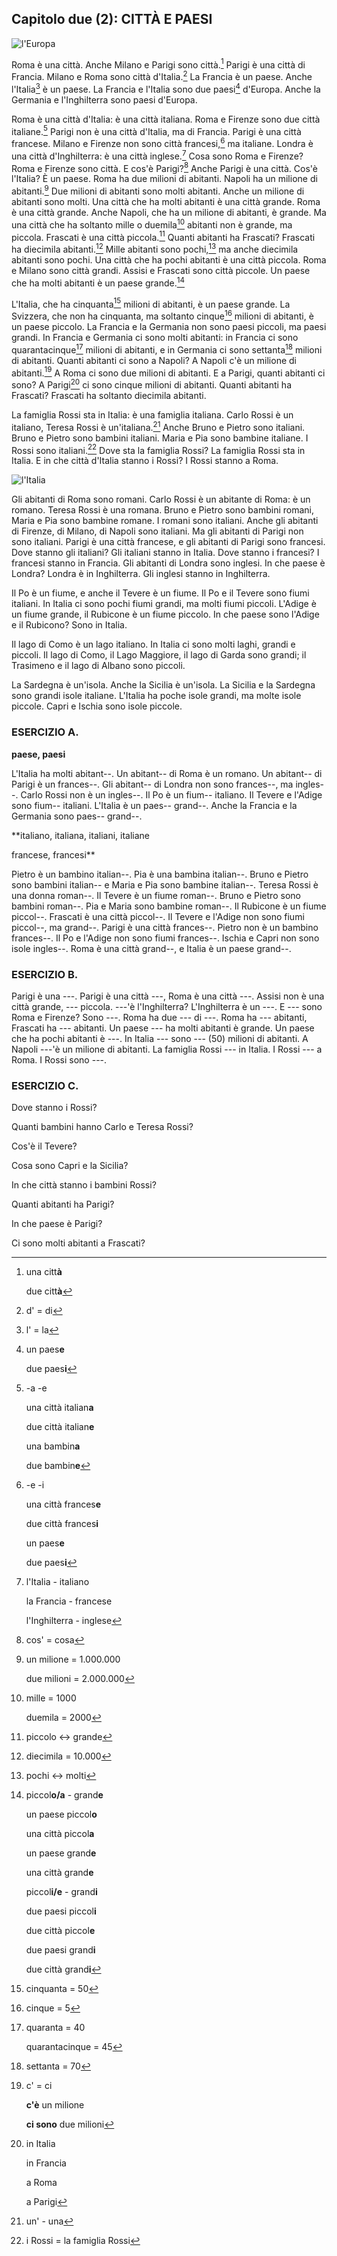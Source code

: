 ## Capitolo due (2): CITTÀ E PAESI

![l'Europa](../images/c2.1.png)

Roma è una città. Anche Milano e Parigi sono città.[^2.1] Parigi è una città di Francia. Milano e Roma sono città d'Italia.[^2.2] La Francia è un paese. Anche l'Italia[^2.3] è un paese. La Francia e l'Italia sono due paesi[^2.4] d'Europa. Anche la Germania e l'Inghilterra sono paesi d'Europa.

Roma è una città d'Italia: è una città italiana. Roma e Firenze sono due città italiane.[^2.5] Parigi non è una città d'Italia, ma di Francia. Parigi è una città francese. Milano e Firenze non sono città francesi,[^2.6] ma italiane. Londra è una città d'Inghilterra: è una città inglese.[^2.7] Cosa sono Roma e Firenze? Roma e Firenze sono città. E cos'è Parigi?[^2.8] Anche Parigi è una città. Cos'è l'Italia? È un paese. Roma ha due milioni di abitanti. Napoli ha un milione di abitanti.[^2.9] Due milioni di abitanti sono molti abitanti. Anche un milione di abitanti sono molti. Una città che ha molti abitanti è una città grande. Roma è una città grande. Anche Napoli, che ha un milione di abitanti, è grande. Ma una città che ha soltanto mille o duemila[^2.10] abitanti non è grande, ma piccola. Frascati è una città piccola.[^2.11] Quanti abitanti ha Frascati? Frascati ha diecimila abitanti.[^2.12] Mille abitanti sono pochi,[^2.13] ma anche diecimila abitanti sono pochi. Una città che ha pochi abitanti è una città piccola. Roma e Milano sono città grandi. Assisi e Frascati sono città piccole. Un paese che ha molti abitanti è un paese grande.[^2.14]

L'Italia, che ha cinquanta[^2.15] milioni di abitanti, è un paese grande. La Svizzera, che non ha cinquanta, ma soltanto cinque[^2.16] milioni di abitanti, è un paese piccolo. La Francia e la Germania non sono paesi piccoli, ma paesi grandi. In Francia e Germania ci sono molti abitanti: in Francia ci sono quarantacinque[^2.17] milioni di abitanti, e in Germania ci sono settanta[^2.18] milioni di abitanti. Quanti abitanti ci sono a Napoli? A Napoli c'è un milione di abitanti.[^2.19] A Roma ci sono due milioni di abitanti. E a Parigi, quanti abitanti ci sono? A Parigi[^2.20] ci sono cinque milioni di abitanti. Quanti abitanti ha Frascati? Frascati ha soltanto diecimila abitanti.

La famiglia Rossi sta in Italia: è una famiglia italiana. Carlo Rossi è un italiano, Teresa Rossi è un'italiana.[^2.21] Anche Bruno e Pietro sono italiani. Bruno e Pietro sono bambini italiani. Maria e Pia sono bambine italiane. I Rossi sono italiani.[^2.22] Dove sta la famiglia Rossi? La famiglia Rossi sta in Italia. E in che città d'Italia stanno i Rossi? I Rossi stanno a Roma.

![l'Italia](../images/c2.2.png)

Gli abitanti di Roma sono romani. Carlo Rossi è un abitante di Roma: è un romano. Teresa Rossi è una romana. Bruno e Pietro sono bambini romani, Maria e Pia sono bambine romane. I romani sono italiani. Anche gli abitanti di Firenze, di Milano, di Napoli sono italiani. Ma gli abitanti di Parigi non sono italiani. Parigi è una città francese, e gli abitanti di Parigi sono francesi. Dove stanno gli italiani? Gli italiani stanno in Italia. Dove stanno i francesi? I francesi stanno in Francia. Gli abitanti di Londra sono inglesi. In che paese è Londra? Londra è in Inghilterra. Gli inglesi stanno in Inghilterra.

Il Po è un fiume, e anche il Tevere è un fiume. Il Po e il Tevere sono fiumi italiani. In Italia ci sono pochi fiumi grandi, ma molti fiumi piccoli. L'Adige è un fiume grande, il Rubicone è un fiume piccolo. In che paese sono l'Adige e il Rubicono? Sono in Italia.

Il lago di Como è un lago italiano. In Italia ci sono molti laghi, grandi e piccoli. Il lago di Como, il Lago Maggiore, il lago di Garda sono grandi; il Trasimeno e il lago di Albano sono piccoli.

La Sardegna è un'isola. Anche la Sicilia è un'isola. La Sicilia e la Sardegna sono grandi isole italiane. L'Italia ha poche isole grandi, ma molte isole piccole. Capri e Ischia sono isole piccole.



### ESERCIZIO A.

**paese, paesi**

L'Italia ha molti abitant--. Un abitant-- di Roma è un romano. Un abitant-- di Parigi è un frances--. Gli abitant-- di Londra non sono frances--, ma ingles--. Carlo Rossi non è un ingles--. Il Po è un fium-- italiano. Il Tevere e l'Adige sono fium-- italiani. L'Italia è un paes-- grand--. Anche la Francia e la Germania sono paes-- grand--.

**italiano, italiana, italiani, italiane

francese, francesi**

Pietro è un bambino italian--. Pia è una bambina italian--. Bruno e Pietro sono bambini italian-- e Maria e Pia sono bambine italian--. Teresa Rossi è una donna roman--. Il Tevere è un fiume roman--. Bruno e Pietro sono bambini roman--. Pia e Maria sono bambine roman--. Il Rubicone è un fiume piccol--. Frascati è una città piccol--. Il Tevere e l'Adige non sono fiumi piccol--, ma grand--. Parigi è una città frances--. Pietro non è un bambino frances--. Il Po e l'Adige non sono fiumi frances--. Ischia e Capri non sono isole ingles--. Roma è una città grand--, e Italia è un paese grand--.



### ESERCIZIO B.

Parigi è una ---. Parigi è una città ---, Roma è una città ---. Assisi non è una città grande, --- piccola. ---'è l'Inghilterra? L'Inghilterra è un ---. E --- sono Roma e Firenze? Sono ---. Roma ha due --- di ---. Roma ha --- abitanti, Frascati ha --- abitanti. Un paese --- ha molti abitanti è grande. Un paese che ha pochi abitanti è ---. In Italia --- sono --- (50) milioni di abitanti. A Napoli ---'è un milione di abitanti. La famiglia Rossi --- in Italia. I Rossi --- a Roma. I Rossi sono ---.



### ESERCIZIO C.

Dove stanno i Rossi?

Quanti bambini hanno Carlo e Teresa Rossi?

Cos'è il Tevere?

Cosa sono Capri e la Sicilia?

In che città stanno i bambini Rossi?

Quanti abitanti ha Parigi?

In che paese è Parigi?

Ci sono molti abitanti a Frascati?

<!---
Footnotes
-->

[^2.1]: una citt**à**

	due citt**à**

[^2.2]: d' = di

[^2.3]: l' = la

[^2.4]: un paes**e**

	due paes**i**

[^2.5]: -a -e

	una città italian**a**

	due città italian**e**

	una bambin**a**

	due bambin**e**

[^2.6]: -e -i

	una città frances**e**

	due città frances**i**

	un paes**e**

	due paes**i**

[^2.7]: l'Italia - italiano

	la Francia - francese

	l'Inghilterra - inglese

[^2.8]: cos' = cosa

[^2.9]: un milione = 1.000.000

	due milioni = 2.000.000

[^2.10]: mille = 1000

	duemila = 2000

[^2.11]: piccolo ↔ grande

[^2.12]: diecimila = 10.000

[^2.13]: pochi ↔ molti

[^2.14]: piccol**o/a** - grand**e**

	un paese piccol**o**

	una città piccol**a**

	un paese grand**e**

	una città grand**e**

	piccol**i/e** - grand**i**

	due paesi piccol**i**

	due città piccol**e**

	due paesi grand**i**

	due città grand**i**

[^2.15]: cinquanta = 50

[^2.16]: cinque = 5

[^2.17]: quaranta = 40

	quarantacinque = 45

[^2.18]: settanta = 70

[^2.19]: c' = ci

	**c'è** un milione

	**ci sono** due milioni

[^2.20]: in Italia

	in Francia

	a Roma

	a Parigi

[^2.21]: un' - una

[^2.22]: i Rossi = la famiglia Rossi

<p style="page-break-after: always;"> </p>
<!--stackedit_data:
eyJoaXN0b3J5IjpbLTE3MzAxNzAzMjUsLTE2NzQ3MzM0ODgsLT
EzNDA2MDI1Ml19
-->